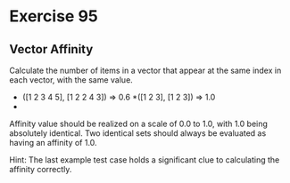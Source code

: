 # Exercise 95

## Vector Affinity

Calculate the number of items in a vector that appear at the same index in each vector, with the same value.

* ([1 2 3 4 5], [1 2 2 4 3]) => 0.6
*([1 2 3], [1 2 3]) => 1.0
* 
Affinity value should be realized on a scale of 0.0 to 1.0, with 1.0 being absolutely identical. Two identical sets should always be evaluated as having an affinity of 1.0.

Hint: The last example test case holds a significant clue to calculating the affinity correctly.
